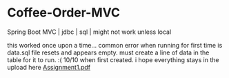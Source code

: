# Coffee-Order-MVC
Spring Boot MVC | jdbc | sql | might not work unless local 


this worked once upon a time... common error when running for first time is data.sql file resets and appears empty. must create a line of data in the table for it to run. :(
10/10 when first created. i hope everything stays in the upload here [Assignment1.pdf](https://github.com/rykkkk/Coffee-Order-MVC/files/9702334/Assignment1.pdf)
